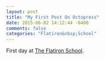 ```yaml
---
layout: post
title: "My First Post On Octopress"
date: 2015-06-02 14:12:44 -0400
comments: false
categories: "Flatiron&nbsp;School"
---
```

First day at [The Flatiron School](http://flatironschool.com/).
